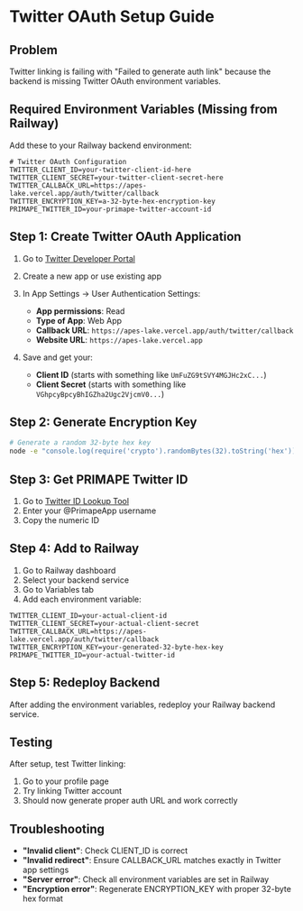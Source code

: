 # Twitter OAuth Setup Guide

## Problem
Twitter linking is failing with "Failed to generate auth link" because the backend is missing Twitter OAuth environment variables.

## Required Environment Variables (Missing from Railway)

Add these to your Railway backend environment:

```env
# Twitter OAuth Configuration
TWITTER_CLIENT_ID=your-twitter-client-id-here
TWITTER_CLIENT_SECRET=your-twitter-client-secret-here
TWITTER_CALLBACK_URL=https://apes-lake.vercel.app/auth/twitter/callback
TWITTER_ENCRYPTION_KEY=a-32-byte-hex-encryption-key
PRIMAPE_TWITTER_ID=your-primape-twitter-account-id
```

## Step 1: Create Twitter OAuth Application

1. Go to [Twitter Developer Portal](https://developer.twitter.com/en/portal/dashboard)
2. Create a new app or use existing app
3. In App Settings → User Authentication Settings:
   - **App permissions**: Read
   - **Type of App**: Web App
   - **Callback URL**: `https://apes-lake.vercel.app/auth/twitter/callback`
   - **Website URL**: `https://apes-lake.vercel.app`

4. Save and get your:
   - **Client ID** (starts with something like `UmFuZG9tSVY4MGJHc2xC...`)
   - **Client Secret** (starts with something like `VGhpcyBpcyBhIGZha2Ugc2VjcmV0...`)

## Step 2: Generate Encryption Key

```bash
# Generate a random 32-byte hex key
node -e "console.log(require('crypto').randomBytes(32).toString('hex'))"
```

## Step 3: Get PRIMAPE Twitter ID

1. Go to [Twitter ID Lookup Tool](https://tweeterid.com/)
2. Enter your @PrimapeApp username
3. Copy the numeric ID

## Step 4: Add to Railway

1. Go to Railway dashboard
2. Select your backend service
3. Go to Variables tab
4. Add each environment variable:

```env
TWITTER_CLIENT_ID=your-actual-client-id
TWITTER_CLIENT_SECRET=your-actual-client-secret
TWITTER_CALLBACK_URL=https://apes-lake.vercel.app/auth/twitter/callback
TWITTER_ENCRYPTION_KEY=your-generated-32-byte-hex-key
PRIMAPE_TWITTER_ID=your-actual-twitter-id
```

## Step 5: Redeploy Backend

After adding the environment variables, redeploy your Railway backend service.

## Testing

After setup, test Twitter linking:
1. Go to your profile page
2. Try linking Twitter account
3. Should now generate proper auth URL and work correctly

## Troubleshooting

- **"Invalid client"**: Check CLIENT_ID is correct
- **"Invalid redirect"**: Ensure CALLBACK_URL matches exactly in Twitter app settings
- **"Server error"**: Check all environment variables are set in Railway
- **"Encryption error"**: Regenerate ENCRYPTION_KEY with proper 32-byte hex format 